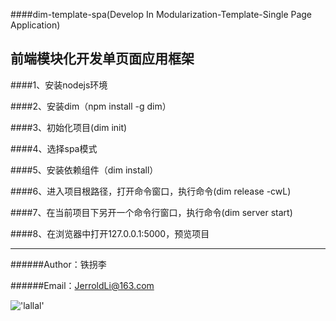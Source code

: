 ####dim-template-spa(Develop In Modularization-Template-Single Page Application)

前端模块化开发单页面应用框架
-------------
####1、安装nodejs环境

####2、安装dim（npm install -g dim）

####3、初始化项目(dim init)

####4、选择spa模式

####5、安装依赖组件（dim install）

####6、进入项目根路径，打开命令窗口，执行命令(dim release -cwL)

####7、在当前项目下另开一个命令行窗口，执行命令(dim server start)

####8、在浏览器中打开127.0.0.1:5000，预览项目
  
*****
  
######Author：铁拐李

######Email：JerroldLi@163.com

!['lallal']('https://mp.weixin.qq.com/misc/getqrcode?fakeid=3223007116&token=1175507965&style=1')

